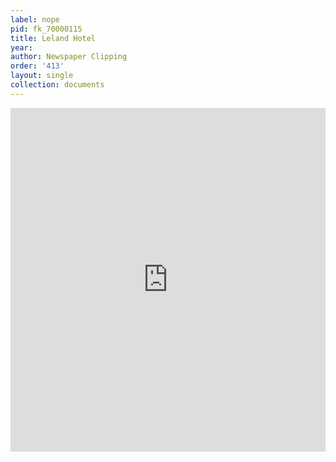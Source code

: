 ```yaml
---
label: nope
pid: fk_70000115
title: Leland Hotel
year:
author: Newspaper Clipping
order: '413'
layout: single
collection: documents
---
```

<iframe src="https://northwestern.app.box.com/embed/s/15y46zha32brt56l7s1fchujv1ldk4b8?sortColumn=date&view=list" width="100%" height="550" frameborder="0" allowfullscreen webkitallowfullscreen msallowfullscreen></iframe>
